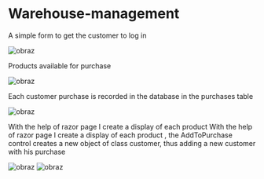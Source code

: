 # Warehouse-management

A simple form to get the customer to log in 

![obraz](https://github.com/linijka123/Warehouse-management/assets/86550898/4ba8730e-6bf0-4351-a0ec-6b3215500b49)



Products available for purchase


![obraz](https://github.com/linijka123/Warehouse-management/assets/86550898/4ab56f2d-d201-451c-8fde-69688d05b33c)


Each customer purchase is recorded in the database in the purchases table


![obraz](https://github.com/linijka123/Warehouse-management/assets/86550898/9bf211fe-e542-4968-a161-3ff1cf5337d2)


With the help of razor page I create a display of each product 
With the help of razor page I create a display of each product , the AddToPurchase control creates a new object of class customer, thus adding a new customer with his purchase


![obraz](https://github.com/linijka123/Warehouse-management/assets/86550898/872c7d85-a9be-4271-8536-0bd71ea40f20)
![obraz](https://github.com/linijka123/Warehouse-management/assets/86550898/1bf13a32-e23d-4503-8052-50dab9ce0898)

